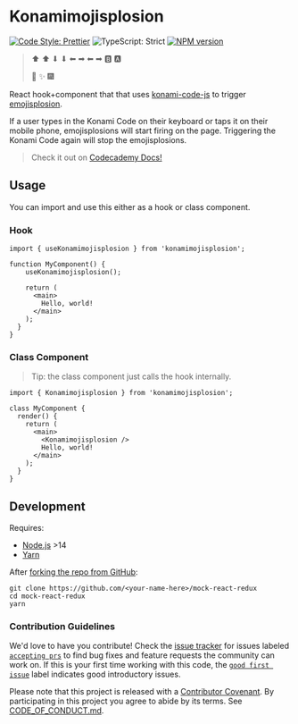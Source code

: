 # Konamimojisplosion

[![Code Style: Prettier](https://img.shields.io/badge/code_style-prettier-brightgreen.svg)](https://prettier.io)
![TypeScript: Strict](https://img.shields.io/badge/typescript-strict-brightgreen.svg)
[![NPM version](https://badge.fury.io/js/konamimojisplosion.svg)](http://badge.fury.io/js/konamimojisplosion)

> ⬆ ⬆ ⬇ ⬇ ⬅ ➡ ⬅ ➡ 🅱 🅰
>
> 🎉 ✨ 🎆

React hook+component that that uses [konami-code-js](https://github.com/Haeresis/konami-code-js) to trigger [emojisplosion](https://github.com/JoshuaKGoldberg/emojisplosion).

If a user types in the Konami Code on their keyboard or taps it on their mobile phone, emojisplosions will start firing on the page.
Triggering the Konami Code again will stop the emojisplosions.

> Check it out on [Codecademy Docs!](https://codecademy.com/resources/docs)

## Usage

You can import and use this either as a hook or class component.

### Hook

```tsx
import { useKonamimojisplosion } from 'konamimojisplosion';

function MyComponent() {
    useKonamimojisplosion();

    return (
      <main>
        Hello, world!
      </main>
    );
  }
}
```

### Class Component

> Tip: the class component just calls the hook internally.

```tsx
import { Konamimojisplosion } from 'konamimojisplosion';

class MyComponent {
  render() {
    return (
      <main>
        <Konamimojisplosion />
        Hello, world!
      </main>
    );
  }
}
```

## Development

Requires:

- [Node.js](https://nodejs.org) >14
- [Yarn](https://yarnpkg.com/en)

After [forking the repo from GitHub](https://help.github.com/articles/fork-a-repo):

```shell
git clone https://github.com/<your-name-here>/mock-react-redux
cd mock-react-redux
yarn
```

### Contribution Guidelines

We'd love to have you contribute!
Check the [issue tracker](https://github.com/Codecademy/mock-react-redux/issues) for issues labeled [`accepting prs`](https://github.com/Codecademy/mock-react-redux/issues?utf8=%E2%9C%93&q=is%3Aissue+is%3Aopen+label%3A%22accepting+prs%22) to find bug fixes and feature requests the community can work on.
If this is your first time working with this code, the [`good first issue`](https://github.com/Codecademy/mock-react-redux/issues?utf8=%E2%9C%93&q=is%3Aissue+is%3Aopen+label%3A%22good+first+issue%22+) label indicates good introductory issues.

Please note that this project is released with a [Contributor Covenant](https://www.contributor-covenant.org).
By participating in this project you agree to abide by its terms.
See [CODE_OF_CONDUCT.md](./CODE_OF_CONDUCT.md).
